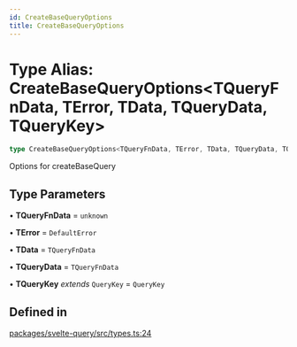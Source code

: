 ```yaml
---
id: CreateBaseQueryOptions
title: CreateBaseQueryOptions
---
```


# Type Alias: CreateBaseQueryOptions\<TQueryFnData, TError, TData, TQueryData, TQueryKey\>

```ts
type CreateBaseQueryOptions<TQueryFnData, TError, TData, TQueryData, TQueryKey> = QueryObserverOptions<TQueryFnData, TError, TData, TQueryData, TQueryKey>;
```

Options for createBaseQuery

## Type Parameters

• **TQueryFnData** = `unknown`

• **TError** = `DefaultError`

• **TData** = `TQueryFnData`

• **TQueryData** = `TQueryFnData`

• **TQueryKey** *extends* `QueryKey` = `QueryKey`

## Defined in

[packages/svelte-query/src/types.ts:24](https://github.com/TanStack/query/blob/main/packages/svelte-query/src/types.ts#L24)
